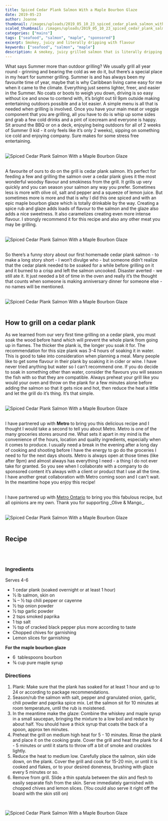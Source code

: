 ```yaml
---
title: Spiced Cedar Plank Salmon With a Maple Bourbon Glaze
date: 2019-05-23
author: Joanne
thumbnail: /images/uploads/2019_05_10_23_spiced_cedar_plank_salmon_with_a_maple_bourbon_glaze_1.jpg
scaled_thumbnail: /images/uploads/2019_05_10_23_spiced_cedar_plank_salmon_with_a_maple_bourbon_glaze_0.jpg
categories: ["mains"]
tags: ["seafood", "salmon", "maple", "sponsored"]
excerpt: Smokey, juicy and literally dripping with flavour
keywords: ["seafood", "salmon", "maple"]
description: A smokey, juicy grilled salmon that is literally dripping with delicous maple flavour
---
```


What says Summer more than outdoor grilling? We usually grill all year round - grinning and bearing the cold as we do it, but there’s a special place in my heart for summer grilling. Summer is and has always been my favourite time of year, maybe that is why Caribbean living came easy for me when it came to the climate. Everything just seems lighter, freer, and easier in the Summer. No coats or boots to weigh you down, driving is so easy without ice and snow to contend with, it’s bright out til 9pm outside making entertaining outdoors possible and a lot easier. A simple menu is all that is needed when grilling is involved. Once you have your main meat or veggie component that you are grilling, all you have to do is whip up some sides and grab a few cold drinks and a pint of icecream and everyone is happy. Sit around the BBQ or on a deck, enjoying being outdoors for all of 2 weeks of Summer (I kid - it only feels like it’s only 2 weeks), sipping on something ice cold and enjoying company. Sure makes for some stress free entertaining.
</br>
</br>

![Spiced Cedar Plank Salmon With a Maple Bourbon Glaze](/images/uploads/2019_05_10_23_spiced_cedar_plank_salmon_with_a_maple_bourbon_glaze_2.jpg)
</br>
</br>

A favourite of ours to do on the grill is cedar plank salmon. It’s perfect for feeding a few and grilling the salmon over a cedar plank gives it the most wonderful woodsy flavour and smokiness from the grill. It grills up very quickly and you can season your salmon any way you prefer. Sometimes less is more with olive oil, salt and pepper and a squeeze of lemon juice. But sometimes more is more and that is why I did this one spiced and with an epic maple bourbon glaze which is totally drinkable by the way. Creating a spice rub and glaze adds loads of flavour to the salmon and the glaze also adds a nice sweetness. It also caramelizes creating even more intense flavour. I strongly recommend it for this recipe and also any other meat you may be grilling.
</br>
</br>

![Spiced Cedar Plank Salmon With a Maple Bourbon Glaze](/images/uploads/2019_05_10_23_spiced_cedar_plank_salmon_with_a_maple_bourbon_glaze_3.jpg)
</br>
</br>

So there’s a funny story about our first homemade cedar plank salmon - to make a long story short - I won’t divulge who - but someone didn’t realize that the cedar plank needed to be soaked for a while before grilling on it and it burned to a crisp and left the salmon uncooked. Disaster averted - we still ate it. It just needed a bit of time in the oven and really it’s the thought that counts when someone is making anniversary dinner for someone else - no names will be mentioned.
</br>
</br>

![Spiced Cedar Plank Salmon With a Maple Bourbon Glaze](/images/uploads/2019_05_10_23_spiced_cedar_plank_salmon_with_a_maple_bourbon_glaze_4.jpg)
</br>
</br>

## How to grill on a cedar plank
As we learned from our very first time grilling on a cedar plank, you must soak the wood before hand which will prevent the whole plank from going up in flames. The thicker the plank is, the longer you soak it for. The recommendation for this size plank was 3-4 hours of soaking it in water. This is good to take into consideration when planning a meal. Many people like to get some flavour in their plank by soaking it in cider or wine. I have never tried anything but water so I can’t recommend one.  If you do decide to soak in something other than water, consider the flavours you will season the fish with so that they are compatible. Always preheat your grill like you would your oven and throw on the plank for a few minutes alone before adding the salmon so that it gets nice and hot, then reduce the heat a little and let the grill do it’s thing. It’s that simple.
</br>
</br>

![Spiced Cedar Plank Salmon With a Maple Bourbon Glaze](/images/uploads/2019_05_10_23_spiced_cedar_plank_salmon_with_a_maple_bourbon_glaze_5.jpg)
</br>
</br>

I have partnered up with __Metro__ to bring you this delicious recipe and I thought I would take a second to tell you about Metro. Metro is one of the many groceries stores around me. What sets it apart in my mind is the convenience of the hours, location and quality ingredients, especially when it comes to produce. I usually need a break in the evening after a long day of cooking and shooting before I have the energy to go do the groceries I need to for the next days shoots. Metro is always open at those times (like after 9pm) and almost always has everything I need - a thing I do not ever take for granted. So you see when I collaborate with a company to do sponsored content it’s always with a client or product that I use all the time.  I have another great collaboration with Metro coming soon and I can't wait. In the meantime hope you enjoy this recipe!

</br>
I have partnered up with <span class="highlight"><a rel="nofollow" href="https://www.metro.ca/en">Metro Ontario</a></span> to bring you this fabulous recipe, but all opinions are my own. Thank you for supporting _Olive & Mango_.
</br>
</br>

![Spiced Cedar Plank Salmon With a Maple Bourbon Glaze](/images/uploads/2019_05_10_23_spiced_cedar_plank_salmon_with_a_maple_bourbon_glaze_6.jpg)
</br>
</br>

## Recipe
</br>
</br>

### Ingredients
Serves 4-6

* <span itemprop="ingredients">1 cedar plank (soaked overnight or at least 1 hour)</span>
* <span itemprop="ingredients">&frac12; lb salmon, skin on </span>
* <span itemprop="ingredients">¼ – ½ tsp chili pepper or cayenne </span>
* <span itemprop="ingredients">½ tsp onion powder </span>
* <span itemprop="ingredients">&frac12; tsp garlic powder</span>
* <span itemprop="ingredients">2 tsps smoked paprika</span>
* <span itemprop="ingredients">1 tsp salt</span>
* <span itemprop="ingredients">&frac12; tsp of cracked black pepper plus more according to taste </span>
* <span itemprop="ingredients">Chopped chives for garnishing </span>
* <span itemprop="ingredients">Lemon slices for garnishing </span>

__For the maple bourbon glaze__

* <span itemprop="ingredients">6  tablespoons bourbon </span>
* <span itemprop="ingredients">&frac34; cup pure maple syrup</span>

### Directions

1. Plank: Make sure that the plank has soaked for at least 1 hour and up to 24 or according to package recommendations. 
2. Season/rub the salmon with salt, pepper and granulated onion, garlic, chili powder and paprika spice mix. Let the salmon sit for 10 minutes at room temperature, until the rub is moistened.
3. In the meantime make the glaze: Combine the whiskey and maple syrup in a small saucepan, bringing the mixture to a low boil and reduce by about half. You should have a thick syrup that coats the back of a spoon, approx ten minutes. 
4. Preheat the grill on medium high heat for 5 - 10 minutes. Rinse the plank and place it on the cooking grate. Cover the grill and heat the plank for 4 - 5 minutes or until it starts to throw off a bit of smoke and crackles lightly.
5. Reduce the heat to medium low. Carefully  place the salmon, skin side down, on the plank. Cover the grill and cook for 15-20 min, or until it is cooked and flakes, or to your desired doneness, brushing with glaze every 5 minutes or so.
6. Remove from grill. Slide a thin spatula between the skin and flesh to easily separate fish from the skin. Serve immediately garnished with chopped chives and lemon slices. (You could also serve it right off the board with the skin still on) 

</br>

![Spiced Cedar Plank Salmon With a Maple Bourbon Glaze](/images/uploads/2019_05_10_23_spiced_cedar_plank_salmon_with_a_maple_bourbon_glaze_7.jpg)
